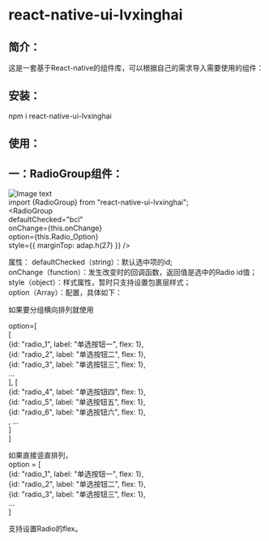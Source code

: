 react-native-ui-lvxinghai
===
简介：  
---
这是一套基于React-native的组件库，可以根据自己的需求导入需要使用的组件：
  
安装：  
---
npm i react-native-ui-lvxinghai    
  
使用：  
---
一：RadioGroup组件：  
---
![Image text](https://raw.githubusercontent.com/lxhRose/react-native-ui-lvxinghai/master/image/RadioGroup.png)  
import {RadioGroup} from "react-native-ui-lvxinghai";  
<RadioGroup  
defaultChecked="bcl"  
onChange={this.onChange}  
option={this.Radio_Option}  
style={{ marginTop: adap.h(27) }} />  
   
属性：
defaultChecked（string）：默认选中项的id;  
onChange（function）：发生改变时的回调函数，返回值是选中的Radio id值；   
style（object）：样式属性，暂时只支持设置包裹层样式；  
option（Array）：配置，具体如下： 
    
如果要分组横向排列就使用   

option=[  
[  
{id: "radio_1", label: "单选按钮一", flex: 1},  
{id: "radio_2", label: "单选按钮二", flex: 1},  
{id: "radio_3", label: "单选按钮三", flex: 1},  
 ...  
], [  
{id: "radio_4", label: "单选按钮四", flex: 1},  
{id: "radio_5", label: "单选按钮五", flex: 1},  
{id: "radio_6", label: "单选按钮六", flex: 1},  
, ...  
]    
]  
  
如果直接竖直排列，  
option = [  
{id: "radio_1", label: "单选按钮一", flex: 1},  
{id: "radio_2", label: "单选按钮二", flex: 1},  
{id: "radio_3", label: "单选按钮三", flex: 1},  
 ...  
]  
  
支持设置Radio的flex。  

